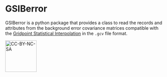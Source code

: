 # GSIBerror

GSIBerror is a python package that provides a class to read the records and attributes from the background error covariance matrices compatible with the [Gridpoint Statistical Interpolation](https://dtcenter.org/community-code/gridpoint-statistical-interpolation-gsi) in the `.gcv` file format.

<a href="https://creativecommons.org/licenses/by-nc-sa/4.0/legalcode" target="_blank"><img src="https://mirrors.creativecommons.org/presskit/buttons/88x31/png/by-nc-sa.png" alt="CC-BY-NC-SA" width="100"/></a>

